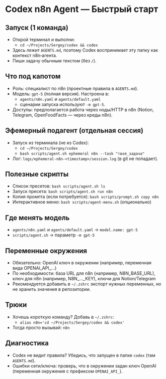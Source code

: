 # Codex n8n Agent — Быстрый старт

## Запуск (1 команда)
- Открой терминал и выполни:
  - `cd ~/Projects/Sergey/codex && codex`
- Здесь лежит `AGENTS.md`, поэтому Codex воспринимает эту папку как контекст n8n‑агента.
- Пиши задачу обычным текстом (без `/`).

## Что под капотом
- Роль: специалист по n8n (проектные правила в `AGENTS.md`).
- Модель: `gpt-5` (полная версия). Настроена в:
  - `agents/n8n.yaml` и `agents/default.yaml`
  - сценарии запуска используют `-m gpt-5`.
- Доступы: предполагается работа через ноды/HTTP в n8n (Notion, Telegram, OpenFoodFacts — через креды n8n).

## Эфемерный подагент (отдельная сессия)
- Запуск из терминала (не из Codex):
  - `cd ~/Projects/Sergey/codex`
  - `bash scripts/agent.sh ephemeral n8n --task "твоя_задача"`
- Лог: `logs/ephemeral-n8n-<timestamp>/session.log` (в git не попадает).

## Полезные скрипты
- Список пресетов: `bash scripts/agent.sh ls`
- Запуск пресета: `bash scripts/agent.sh run n8n`
- Копия промпта (если потребуется): `bash scripts/prompt.sh copy n8n`
- Интерактивное меню: `bash scripts/agent-menu.sh` (опционально)

## Где менять модель
- `agents/n8n.yaml` и `agents/default.yaml` → `model.name: gpt-5`
- `scripts/agent.sh` → параметр `-m gpt-5`

## Переменные окружения
- Обязательно: OpenAI ключ в окружении (например, переменная вида OPENAI_API_…)
- По необходимости: база URL для n8n (например, N8N_BASE_URL), ключ для n8n (например, N8N_…_KEY), ключи для Notion/Telegram
- Рекомендуется добавить в `~/.zshrc` экспорт нужных переменных, но не хранить значения в репозитории.

## Трюки
- Хочешь короткую команду? Добавь в `~/.zshrc`:
  - `alias n8n='cd ~/Projects/Sergey/codex && codex'`
- Тогда просто вызывай: `n8n`

## Диагностика
- Codex не видит правила? Убедись, что запущен в папке `codex` (там `AGENTS.md`).
- Ошибки сети/ключа: проверь, что в окружении задан ключ OpenAI (переменная окружения с префиксом `OPENAI_API_`).
